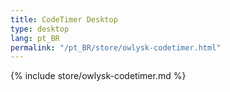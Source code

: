 ```yaml
---
title: CodeTimer Desktop
type: desktop
lang: pt_BR
permalink: "/pt_BR/store/owlysk-codetimer.html"
---
```


{% include store/owlysk-codetimer.md %}
 
